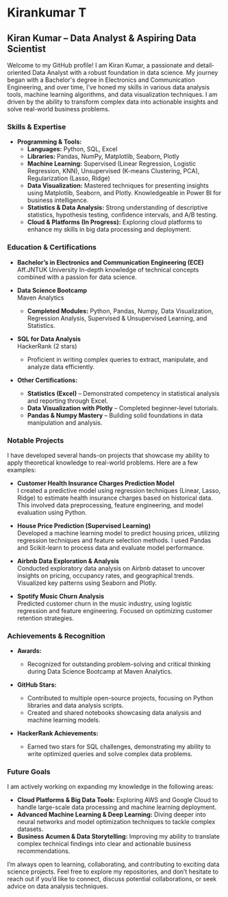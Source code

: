 # Kirankumar T
## Kiran Kumar – Data Analyst & Aspiring Data Scientist

Welcome to my GitHub profile! I am Kiran Kumar, a passionate and detail-oriented Data Analyst with a robust foundation in data science. My journey began with a Bachelor's degree in Electronics and Communication Engineering, and over time, I’ve honed my skills in various data analysis tools, machine learning algorithms, and data visualization techniques. I am driven by the ability to transform complex data into actionable insights and solve real-world business problems.

### **Skills & Expertise**
- **Programming & Tools:** 
    - **Languages:** Python, SQL, Excel
    - **Libraries:** Pandas, NumPy, Matplotlib, Seaborn, Plotly
    - **Machine Learning:** Supervised (Linear Regression, Logistic Regression, KNN), Unsupervised (K-means Clustering, PCA), Regularization (Lasso, Ridge)
    - **Data Visualization:** Mastered techniques for presenting insights using Matplotlib, Seaborn, and Plotly. Knowledgeable in Power BI for business intelligence.
    - **Statistics & Data Analysis:** Strong understanding of descriptive statistics, hypothesis testing, confidence intervals, and A/B testing.
    - **Cloud & Platforms (In Progress):** Exploring cloud platforms to enhance my skills in big data processing and deployment.

### **Education & Certifications**
- **Bachelor’s in Electronics and Communication Engineering (ECE)**  
  Aff.JNTUK University
  In-depth knowledge of technical concepts combined with a passion for data science.

- **Data Science Bootcamp**  
  Maven Analytics  
  - **Completed Modules:** Python, Pandas, Numpy, Data Visualization, Regression Analysis, Supervised & Unsupervised Learning, and Statistics.

- **SQL for Data Analysis**  
  HackerRank (2 stars)  
  - Proficient in writing complex queries to extract, manipulate, and analyze data efficiently.

- **Other Certifications:**  
  - **Statistics (Excel)** – Demonstrated competency in statistical analysis and reporting through Excel.  
  - **Data Visualization with Plotly** – Completed beginner-level tutorials.  
  - **Pandas & Numpy Mastery** – Building solid foundations in data manipulation and analysis.

### **Notable Projects**
I have developed several hands-on projects that showcase my ability to apply theoretical knowledge to real-world problems. Here are a few examples:

- **Customer Health Insurance Charges Prediction Model**  
  I created a predictive model using regression techniques (Linear, Lasso, Ridge) to estimate health insurance charges based on historical data. This involved data preprocessing, feature engineering, and model evaluation using Python.

- **House Price Prediction (Supervised Learning)**  
  Developed a machine learning model to predict housing prices, utilizing regression techniques and feature selection methods. I used Pandas and Scikit-learn to process data and evaluate model performance.

- **Airbnb Data Exploration & Analysis**  
  Conducted exploratory data analysis on Airbnb dataset to uncover insights on pricing, occupancy rates, and geographical trends. Visualized key patterns using Seaborn and Plotly.

- **Spotify Music Churn Analysis**  
  Predicted customer churn in the music industry, using logistic regression and feature engineering. Focused on optimizing customer retention strategies.

### **Achievements & Recognition**
- **Awards:**  
  - Recognized for outstanding problem-solving and critical thinking during Data Science Bootcamp at Maven Analytics.

- **GitHub Stars:**  
  - Contributed to multiple open-source projects, focusing on Python libraries and data analysis scripts.  
  - Created and shared notebooks showcasing data analysis and machine learning models.

- **HackerRank Achievements:**  
  - Earned two stars for SQL challenges, demonstrating my ability to write optimized queries and solve complex data problems.

### **Future Goals**
I am actively working on expanding my knowledge in the following areas:
- **Cloud Platforms & Big Data Tools:** Exploring AWS and Google Cloud to handle large-scale data processing and machine learning deployment.
- **Advanced Machine Learning & Deep Learning:** Diving deeper into neural networks and model optimization techniques to tackle complex datasets.
- **Business Acumen & Data Storytelling:** Improving my ability to translate complex technical findings into clear and actionable business recommendations.

I’m always open to learning, collaborating, and contributing to exciting data science projects. Feel free to explore my repositories, and don’t hesitate to reach out if you’d like to connect, discuss potential collaborations, or seek advice on data analysis techniques.
